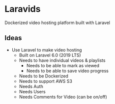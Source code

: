# Laravids
Dockerized video hosting platform built with Laravel

## Ideas
- Use Laravel to make video hosting
    - Built on Laravel 6.0 (2019 LTS)
    - Needs to have individual videos & playlists
        - Needs to be able to mark as viewed
        - Needs to be able to save video progress
    - Needs to be Dockerized
    - Needs to support AWS S3
    - Needs Auth
    - Needs Users
    - Needs Comments for Video (can be on/off)
